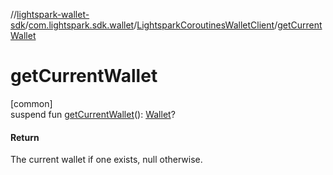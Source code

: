 //[lightspark-wallet-sdk](../../../index.md)/[com.lightspark.sdk.wallet](../index.md)/[LightsparkCoroutinesWalletClient](index.md)/[getCurrentWallet](get-current-wallet.md)

# getCurrentWallet

[common]\
suspend fun [getCurrentWallet](get-current-wallet.md)(): [Wallet](../../com.lightspark.sdk.wallet.model/-wallet/index.md)?

#### Return

The current wallet if one exists, null otherwise.
